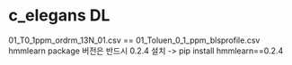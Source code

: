 # c_elegans DL
01_T0_1ppm_ordrm_13N_01.csv == 01_Toluen_0_1_ppm_blsprofile.csv
hmmlearn package 버전은 반드시 0.2.4 설치
-> pip install hmmlearn==0.2.4
